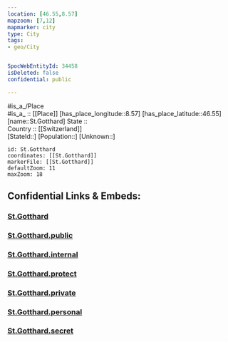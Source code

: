```yaml
---
location: [46.55,8.57] 
mapzoom: [7,12] 
mapmarker: city 
type: City
tags:
- geo/City


SpocWebEntityId: 34458
isDeleted: false
confidential: public

---
```

#is_a_/Place  
#is_a_ :: [[Place]] 
[has_place_longitude::8.57] 
[has_place_latitude::46.55] 
[name::St.Gotthard] 
State ::  
Country :: [[Switzerland]]  
[StateId::] 
[Population::] 
[Unknown::] 


```leaflet
id: St.Gotthard
coordinates: [[St.Gotthard]] 
markerFile: [[St.Gotthard]] 
defaultZoom: 11 
maxZoom: 18
```


## Confidential Links & Embeds: 

### [St.Gotthard](/_Standards/Earth/Continent/Europe/Europe~Central/Switzerland/Switzerland~Cantons/Ticino/City/St.Gotthard.md) 

### [St.Gotthard.public](/_public/Earth/Continent/Europe/Europe~Central/Switzerland/Switzerland~Cantons/Ticino/City/St.Gotthard.public.md) 

### [St.Gotthard.internal](/_internal/Earth/Continent/Europe/Europe~Central/Switzerland/Switzerland~Cantons/Ticino/City/St.Gotthard.internal.md) 

### [St.Gotthard.protect](/_protect/Earth/Continent/Europe/Europe~Central/Switzerland/Switzerland~Cantons/Ticino/City/St.Gotthard.protect.md) 

### [St.Gotthard.private](/_private/Earth/Continent/Europe/Europe~Central/Switzerland/Switzerland~Cantons/Ticino/City/St.Gotthard.private.md) 

### [St.Gotthard.personal](/_personal/Earth/Continent/Europe/Europe~Central/Switzerland/Switzerland~Cantons/Ticino/City/St.Gotthard.personal.md) 

### [St.Gotthard.secret](/_secret/Earth/Continent/Europe/Europe~Central/Switzerland/Switzerland~Cantons/Ticino/City/St.Gotthard.secret.md)

